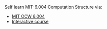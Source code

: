 Self learn MIT-6.004 Computation Structure via:  
- [MIT OCW 6.004](https://ocw.mit.edu/courses/electrical-engineering-and-computer-science/6-004-computation-structures-spring-2009/index.htm)  
- [Interactive course](https://computationstructures.org/index.html)
